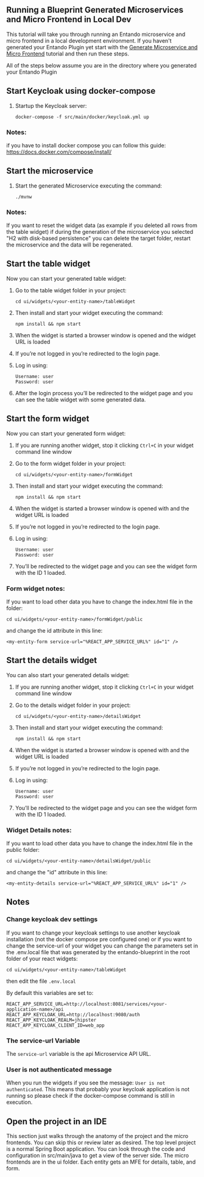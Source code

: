 ## Running a Blueprint Generated Microservices and Micro Frontend in Local Dev

This tutorial will take you through running an Entando microservice and micro frontend in a local development environment. If you haven't generated your Entando Plugin yet start with the [Generate Microservice and Micro Frontend](./generate-microservices-and-micro-frontends.md) tutorial and then run these steps.

All of the steps below assume you are in the directory where you generated your Entando Plugin

## Start Keycloak using docker-compose

1.  Startup the Keycloak server:

        docker-compose -f src/main/docker/keycloak.yml up

### Notes:

if you have to install docker compose you can follow this guide:
<https://docs.docker.com/compose/install/>

## Start the microservice

1.  Start the generated Microservice executing the command:

        ./mvnw

### Notes:

If you want to reset the widget data (as example if you deleted all rows from the table widget) if during the generation of the microservice you selected "H2 with disk-based persistence" you can delete the target folder, restart the microservice and the data will be regenerated.

## Start the table widget

Now you can start your generated table widget:

1.  Go to the table widget folder in your project:

        cd ui/widgets/<your-entity-name>/tableWidget

2.  Then install and start your widget executing the command:

        npm install && npm start

3.  When the widget is started a browser window is opened and the widget URL is loaded

4.  If you’re not logged in you’re redirected to the login page.

5.  Log in using:

        Username: user
        Password: user

6.  After the login process you’ll be redirected to the widget page and you can see the table widget with some generated data.

## Start the form widget

Now you can start your generated form widget:

1.  If you are running another widget, stop it clicking `Ctrl+C` in your widget command line window

2.  Go to the form widget folder in your project:

        cd ui/widgets/<your-entity-name>/formWidget

3.  Then install and start your widget executing the command:

        npm install && npm start

4.  When the widget is started a browser window is opened with and the widget URL is loaded

5.  If you’re not logged in you’re redirected to the login page.

6.  Log in using:

        Username: user
        Password: user

7.  You’ll be redirected to the widget page and you can see the widget form with the ID 1 loaded.

### Form widget notes:

If you want to load other data you have to change the index.html file in the folder:

    cd ui/widgets/<your-entity-name>/formWidget/public

and change the id attribute in this line:

    <my-entity-form service-url="%REACT_APP_SERVICE_URL%" id="1" />

## Start the details widget

You can also start your generated details widget:

1.  If you are running another widget, stop it clicking `Ctrl+C` in your widget command line window

2.  Go to the details widget folder in your project:

        cd ui/widgets/<your-entity-name>/detailsWidget

3.  Then install and start your widget executing the command:

        npm install && npm start

4.  When the widget is started a browser window is opened with and the widget URL is loaded

5.  If you’re not logged in you’re redirected to the login page.

6.  Log in using:

        Username: user
        Password: user

7.  You’ll be redirected to the widget page and you can see the widget form with the ID 1 loaded.

### Widget Details notes:

If you want to load other data you have to change the index.html file in the public folder:

    cd ui/widgets/<your-entity-name>/detailsWidget/public

and change the "id" attribute in this line:

    <my-entity-details service-url="%REACT_APP_SERVICE_URL%" id="1" />

## Notes

### Change keycloak dev settings

If you want to change your keycloak settings to use another keycloak installation (not the docker compose pre configured one) or if you want to change the service-url of your widget you can change the parameters set in the .env.local file that was generated by the entando-blueprint in the root folder of your react widgets:

    cd ui/widgets/<your-entity-name>/tableWidget

then edit the file `.env.local`

By default this variables are set to:

    REACT_APP_SERVICE_URL=http://localhost:8081/services/<your-application-name>/api
    REACT_APP_KEYCLOAK_URL=http://localhost:9080/auth
    REACT_APP_KEYCLOAK_REALM=jhipster
    REACT_APP_KEYCLOAK_CLIENT_ID=web_app

### The service-url Variable

The `service-url` variable is the api Microservice API URL.

### User is not authenticated message

When you run the widgets if you see the message: `User is not authenticated`. This means that probably your keycloak application is not running so please check if the docker-compose command is still in execution.

## Open the project in an IDE

This section just walks through the anatomy of the project and the micro frontends.
You can skip this or review later as desired. The top level project is a normal Spring Boot application.
You can look through the code and configuration in src/main/java to get a view of the server side.
The micro frontends are in the ui folder. Each entity gets an MFE for details, table, and form.
